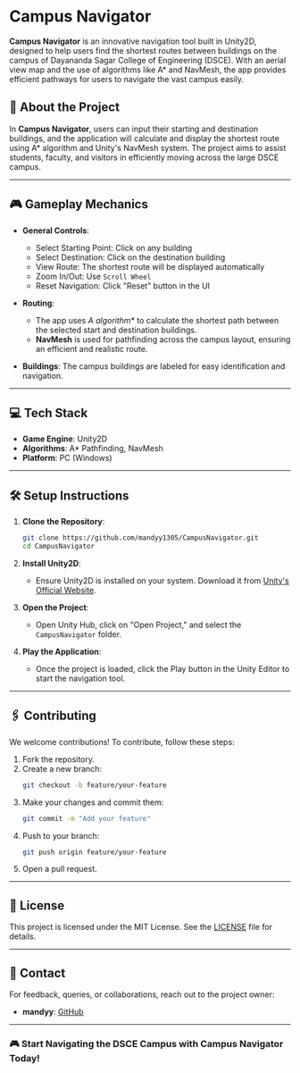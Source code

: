 

# Campus Navigator

**Campus Navigator** is an innovative navigation tool built in Unity2D, designed to help users find the shortest routes between buildings on the campus of Dayananda Sagar College of Engineering (DSCE). With an aerial view map and the use of algorithms like A* and NavMesh, the app provides efficient pathways for users to navigate the vast campus easily.

## 🚀 About the Project

In **Campus Navigator**, users can input their starting and destination buildings, and the application will calculate and display the shortest route using A* algorithm and Unity's NavMesh system. The project aims to assist students, faculty, and visitors in efficiently moving across the large DSCE campus.

---

## 🎮 Gameplay Mechanics

- **General Controls**:  
  - Select Starting Point: Click on any building  
  - Select Destination: Click on the destination building  
  - View Route: The shortest route will be displayed automatically  
  - Zoom In/Out: Use `Scroll Wheel`  
  - Reset Navigation: Click "Reset" button in the UI  

- **Routing**:  
  - The app uses **A* algorithm** to calculate the shortest path between the selected start and destination buildings.  
  - **NavMesh** is used for pathfinding across the campus layout, ensuring an efficient and realistic route.

- **Buildings**: The campus buildings are labeled for easy identification and navigation.

---

## 💻 Tech Stack

- **Game Engine**: Unity2D  
- **Algorithms**: A* Pathfinding, NavMesh  
- **Platform**: PC (Windows)

---

## 🛠️ Setup Instructions

1. **Clone the Repository**:
   ```bash
   git clone https://github.com/mandyy1305/CampusNavigator.git
   cd CampusNavigator
   ```

2. **Install Unity2D**:
   - Ensure Unity2D is installed on your system. Download it from [Unity's Official Website](https://unity.com/).

3. **Open the Project**:
   - Open Unity Hub, click on "Open Project," and select the `CampusNavigator` folder.

4. **Play the Application**:
   - Once the project is loaded, click the Play button in the Unity Editor to start the navigation tool.

---

## 🖇️ Contributing

We welcome contributions! To contribute, follow these steps:

1. Fork the repository.
2. Create a new branch:
   ```bash
   git checkout -b feature/your-feature
   ```
3. Make your changes and commit them:
   ```bash
   git commit -m "Add your feature"
   ```
4. Push to your branch:
   ```bash
   git push origin feature/your-feature
   ```
5. Open a pull request.

---

## 📜 License

This project is licensed under the MIT License. See the [LICENSE](LICENSE) file for details.

---

## 📧 Contact

For feedback, queries, or collaborations, reach out to the project owner:

- **mandyy**: [GitHub](https://github.com/mandyy1305)

---

### 🎮 Start Navigating the DSCE Campus with Campus Navigator Today!
